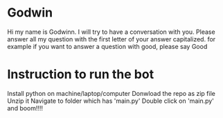 # Godwin
Hi my name is Godwinn. I will try to have a conversation with you. Please answer all my question with the first letter of your answer capitalized. for example if you want to answer a question with good, please say Good

# Instruction to run the bot
Install python on machine/laptop/computer
Donwload the repo as zip file
Unzip it
Navigate to folder which has 'main.py'
Double click on 'main.py' and boom!!!!

